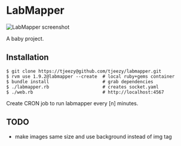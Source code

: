 LabMapper
=========

![LabMapper screenshot](https://github.com/tjeezy/labmapper/raw/master/screenshot.png "LabMapper screenshot")

A baby project.

Installation
------------

    $ git clone https://tjeezy@github.com/tjeezy/labmapper.git
    $ rvm use 1.9.2@labmapper --create  # local ruby+gems container
    $ bundle install                    # grab dependencies
    $ ./labmapper.rb                    # creates socket.yaml
    $ ./web.rb                          # http://localhost:4567

Create CRON job to run labmapper every [n] minutes.

TODO
----

- make images same size and use background instead of img tag
